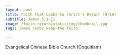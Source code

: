 ```yaml
---
layout: post
title: Faith that Looks to Christ's Return (9/10)
subtitle: James 5:1-11
image: /faith-return/static/img/thumbnail.jpg
tags: james cecbc keep-the-faith

---
```

Evangelical Chinese Bible Church (Coquitlam)
